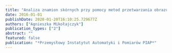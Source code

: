 ```yaml
---
title: "Analiza znamion skórnych przy pomocy metod przetwarzania obrazu i algorytmów inteligencji obliczeniowej"
date: 2016-01-01
publishDate: 2020-01-20T16:10:25.729677Z
authors: ["Agnieszka Mikołajczyk"]
publication_types: ["2"]
abstract: ""
featured: false
publication: "*Przemysłowy Instatytut Automatyki i Pomiarów PIAP*"
---
```



